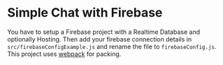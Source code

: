 # Simple Chat with Firebase
You have to setup a Firebase project with a Realtime Database and optionally Hosting.
Then add your firebase connection details in `src/firebaseConfigExample.js` and rename the file to `firebaseConfig.js`.
This project uses [webpack](https://webpack.js.org/) for packing.